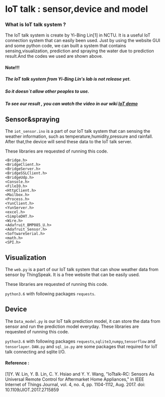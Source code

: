 IoT talk : sensor,device and model
========
### What is IoT talk system ?

The IoT talk system is create by Yi-Bing Lin[1] in NCTU.
It is a useful IoT connection system that can easily been used.
Just by using the website GUI and some python code,
we can built a system that contains sensing,visualization, prediction and spraying the water due to 
prediction result.And the codes we used are shown above.<br />
#### Note!!!
##### The IoT talk system from Yi-Bing Lin's lab is not release yet. 
##### So it doesn`t allow other peoples to use.
##### To see our result , you can watch the video in our wiki [IoT demo](http://2017.igem.org/Team:NCTU_Formosa/Demonstrate)

Sensor&spraying
--------
The `iot_sensor.ino` is a part of our IoT talk system that can sensing the weather information,
such as temperature,humidity,pressure and rainfall. After that,the device will send these data to the
 IoT talk server.

These libraries are requested of running this code.
```
<Bridge.h>
<BridgeClient.h>
<BridgeServer.h>
<BridgeSSLClient.h>
<BridgeUdp.h>
<Console.h>
<FileIO.h>
<HttpClient.h>
<Mailbox.h>
<Process.h>
<YunClient.h>
<YunServer.h>
<excel.h>
<SimpleDHT.h>
<Wire.h>
<Adafruit_BMP085_U.h>
<Adafruit_Sensor.h>
<SoftwareSerial.h>
<math.h>
<SPI.h>
```

Visualization
--------
The `web.py` is a part of our IoT talk system that can show weather data from sensor by ThingSpeak.
It is a free website that can be easily used.

These libraries are requested of running this code.

`python3.6` with following packages `requests`.

Device
--------
The `Data_model.py` is our IoT talk prediction model,
it can store the data from sensor and run the prediction model everyday.
These libraries are requested of running this code.

`python3.6` with following packages `requests`,`sqlite3`,`numpy`,`tensorflow` and `tensorlayer`.
`DAN.py` and `sql_io.py` are some packages that required for IoT talk connecting and sqlite I/O.


#### Reference : 
[1]Y. W. Lin, Y. B. Lin, C. Y. Hsiao and Y. Y. Wang, "IoTtalk-RC: Sensors As Universal Remote Control for Aftermarket Home Appliances," in IEEE Internet of Things Journal, vol. 4, no. 4, pp. 1104-1112, Aug. 2017.
doi: 10.1109/JIOT.2017.2715859